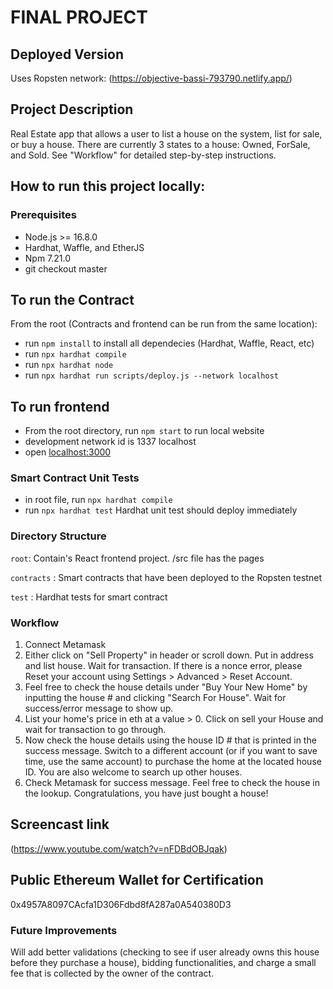 # FINAL PROJECT

## Deployed Version
Uses Ropsten network: (https://objective-bassi-793790.netlify.app/)

## Project Description
Real Estate app that allows a user to list a house on the system, list for sale, or buy a house. There are currently 3 states to a house: Owned, ForSale, and Sold. See "Workflow" for detailed step-by-step instructions.

## How to run this project locally:
### Prerequisites
 - Node.js >= 16.8.0
 - Hardhat, Waffle, and EtherJS
 - Npm 7.21.0
 - git checkout master

 ## To run the Contract
From the root (Contracts and frontend can be run from the same location):
 - run `npm install` to install all dependecies (Hardhat, Waffle, React, etc)
  - run `npx hardhat compile`
 - run `npx hardhat node`
 - run `npx hardhat run scripts/deploy.js --network localhost`

 ## To run frontend
 - From the root directory, run `npm start` to run local website
 -  development network id is 1337 localhost 
 - open [localhost:3000](http://localhost:3000)

 ### Smart Contract Unit Tests
- in root file, run `npx hardhat compile`
- run `npx hardhat test`
Hardhat unit test should deploy immediately

### Directory Structure
`root`: Contain's React frontend project. /src file has the pages

`contracts` : Smart contracts that have been deployed to the Ropsten testnet

`test` : Hardhat tests for smart contract

### Workflow
1. Connect Metamask
2. Either click on "Sell Property" in header or scroll down. Put in address and list house. Wait for transaction. If there is a nonce error, please Reset your account using Settings > Advanced > Reset Account.
3. Feel free to check the house details under "Buy Your New Home" by inputting the house # and clicking "Search For House". Wait for success/error message to show up. 
4. List your home's price in eth at a value > 0. Click on sell your House and wait for transaction to go through.
5. Now check the house details using the house ID # that is printed in the success message. Switch to a different account (or if you want to save time, use the same account) to purchase the home at the located house ID. You are also welcome to search up other houses.
6. Check Metamask for success message. Feel free to check the house in the lookup. Congratulations, you have just bought a house!

## Screencast link
(https://www.youtube.com/watch?v=nFDBdOBJqak)

## Public Ethereum Wallet for Certification
0x4957A8097CAcfa1D306Fdbd8fA287a0A540380D3


### Future Improvements
Will add better validations (checking to see if user already owns this house before they purchase a house), bidding functionalities, and charge a small fee that is collected by the owner of the contract.

